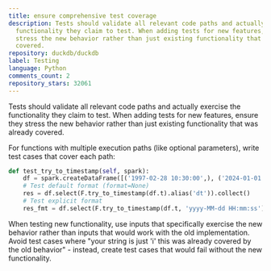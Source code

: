 ```yaml
---
title: ensure comprehensive test coverage
description: Tests should validate all relevant code paths and actually exercise the
  functionality they claim to test. When adding tests for new features, ensure they
  stress the new behavior rather than just existing functionality that was already
  covered.
repository: duckdb/duckdb
label: Testing
language: Python
comments_count: 2
repository_stars: 32061
---
```


Tests should validate all relevant code paths and actually exercise the functionality they claim to test. When adding tests for new features, ensure they stress the new behavior rather than just existing functionality that was already covered.

For functions with multiple execution paths (like optional parameters), write test cases that cover each path:

```python
def test_try_to_timestamp(self, spark):
    df = spark.createDataFrame([('1997-02-28 10:30:00',), ('2024-01-01',), ('invalid')], ['t'])
    # Test default format (format=None)
    res = df.select(F.try_to_timestamp(df.t).alias('dt')).collect()
    # Test explicit format
    res_fmt = df.select(F.try_to_timestamp(df.t, 'yyyy-MM-dd HH:mm:ss').alias('dt')).collect()
```

When testing new functionality, use inputs that specifically exercise the new behavior rather than inputs that would work with the old implementation. Avoid test cases where "your string is just 'i' this was already covered by the old behavior" - instead, create test cases that would fail without the new functionality.